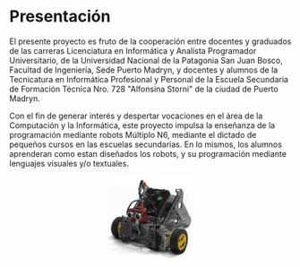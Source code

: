 # Presentación
El presente proyecto es fruto de la cooperación entre docentes y graduados de las carreras Licenciatura en Informática y Analista Programador Universitario, de la Universidad Nacional de la Patagonia San Juan Bosco, Facultad de Ingeniería, Sede Puerto Madryn, y docentes y alumnos de la Tecnicatura en Informática Profesional y Personal de la Escuela Secundaria de Formación Técnica Nro. 728 "Alfonsina Storni" de la ciudad de Puerto Madryn.

Con el fin de generar interés y despertar vocaciones en el área de la Computación y la Informática, este proyecto impulsa la enseñanza de la programación mediante robots Múltiplo N6, mediante el dictado de pequeños cursos en las escuelas secundarias. En lo mismos, los alumnos aprenderan como estan diseñados los robots, y su programación mediante lenguajes visuales y/o textuales.

<center>
<img src="https://raw.githubusercontent.com/proyecto-futbol-unpsjb/website/master/img/n6max6_500x0.jpg" height="150" width="150" title="Robot Multiplo N6" alt="Robot Multiplo N6">
</center>


